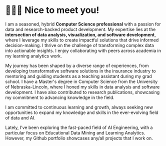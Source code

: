 # 🙋🏻‍♀️ Nice to meet you!

I am a seasoned, hybrid **Computer Science professional** with a passion for data and research-backed product development. My expertise lies at the **intersection of data analysis, visualization, and software development**, where I leverage my skills to create impactful solutions that drive informed decision-making. I thrive on the challenge of transforming complex data into actionable insights. I enjoy collaborating with peers across academia in my learning analytics work.

My journey has been shaped by a diverse range of experiences, from developing transformative software solutions in the insurance industry to mentoring and guiding students as a teaching assistant during my grad school. I have a Master's degree in Computer Science from the University of Nebraska-Lincoln, where I honed my skills in data analysis and software development. I have also contributed to research publications, showcasing my commitment to advancing knowledge in the field.

I am committed to continuous learning and growth, always seeking new opportunities to expand my knowledge and skills in the ever-evolving field of data and AI.

Lately, I’ve been exploring the fast-paced field of AI Engineering, with a particular focus on Educational Data Mining and Learning Analytics. 
However, my Github portfolio showcases any/all projects that I work on. 

<!--
**almondmilkandavocad0s/almondmilkandavocad0s** is a ✨ _special_ ✨ repository because its `README.md` (this file) appears on your GitHub profile.

Here are some ideas to get you started:

- 🔭 I’m currently working on ...
- 🌱 I’m currently learning ...
- 👯 I’m looking to collaborate on ...
- 🤔 I’m looking for help with ...
- 💬 Ask me about ...
- 📫 How to reach me: ...
- 😄 Pronouns: ...
- ⚡ Fun fact: ...
-->
